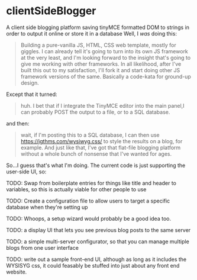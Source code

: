 # clientSideBlogger
A client side blogging platform saving tinyMCE formatted DOM to strings in order to output it online or store it in a database
Well, I *was* doing this: 

> Building a pure-vanilla JS, HTML, CSS web template, mostly for giggles. I can already tell it's going to turn into its own JS framework at the very least, and I'm looking forward to the insight that's going to give me working with other frameworks. In all likelihood, after I've built this out to my satisfaction, I'll fork it and start doing other JS framework versions of the same.
> Basically a code-kata for ground-up design.

Except that it turned:

> huh. I bet that if I integrate the TinyMCE editor into the main panel,I can probably POST the output to a file, or to a SQL database.

and then: 

> wait, if I'm posting this to a SQL database, I can then use https://jgthms.com/wysiwyg.css/ to style the results on a blog, for example. And just like that, I've got that flat-file blogging platform without a whole bunch of nonsense that I've wanted for ages.

So...I guess that's what I'm doing. The current code is just supporting the user-side UI, so:

TODO: Swap from boilerplate entries for things like title and header to variables, so this is actually viable for other people to use

TODO: Create a configuration file to allow users to target a specific database when they're setting up

TODO: Whoops, a setup wizard would probably be a good idea too.

TODO: a display UI that lets you see previous blog posts to the same server

TODO: a simple multi-server configurator, so that you can manage multiple blogs from one user interface

TODO: write out a sample front-end UI, although as long as it includes the WYSISYG css, it could feasably be stuffed into just about any front end website.
